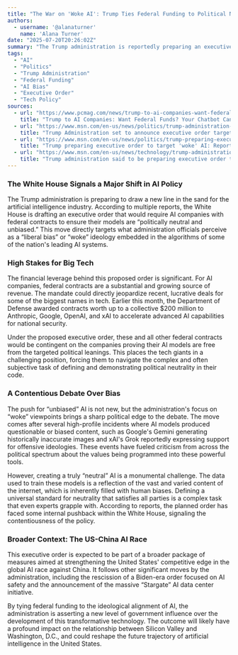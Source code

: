 ```yaml
---
title: "The War on 'Woke AI': Trump Ties Federal Funding to Political Neutrality"
authors:
  - username: '@alanaturner'
    name: 'Alana Turner'
date: "2025-07-20T20:26:02Z"
summary: "The Trump administration is reportedly preparing an executive order that could strip federal funding from AI companies if their models are deemed to have a \"woke\" or liberal bias, a move that could impact major tech firms with lucrative government contracts."
tags:
  - "AI"
  - "Politics"
  - "Trump Administration"
  - "Federal Funding"
  - "AI Bias"
  - "Executive Order"
  - "Tech Policy"
sources:
  - url: "https://www.pcmag.com/news/trump-to-ai-companies-want-federal-funds-your-chatbot-cant-be-woke"
    title: "Trump to AI Companies: Want Federal Funds? Your Chatbot Can't Be 'Woke'"
  - url: "https://www.msn.com/en-us/news/politics/trump-administration-set-to-announce-executive-order-targeting-woke-ai-chatbots-report-says/ar-AA1IS2Pg"
    title: "Trump Administration set to announce executive order targeting \"woke AI\" chatbots, report says"
  - url: "https://www.msn.com/en-us/news/politics/trump-preparing-executive-order-to-target-woke-ai-report/ar-AA1IRO5c"
    title: "Trump preparing executive order to target 'woke' AI: Report"
  - url: "https://www.msn.com/en-us/news/technology/trump-administration-said-to-be-preparing-executive-order-targeting-woke-ai/ar-AA1IQ2ju"
    title: "Trump administration said to be preparing executive order targeting 'woke' AI"
---
```


### The White House Signals a Major Shift in AI Policy

The Trump administration is preparing to draw a new line in the sand for the artificial intelligence industry. According to multiple reports, the White House is drafting an executive order that would require AI companies with federal contracts to ensure their models are “politically neutral and unbiased.” This move directly targets what administration officials perceive as a “liberal bias” or “woke” ideology embedded in the algorithms of some of the nation's leading AI systems.

### High Stakes for Big Tech

The financial leverage behind this proposed order is significant. For AI companies, federal contracts are a substantial and growing source of revenue. The mandate could directly jeopardize recent, lucrative deals for some of the biggest names in tech. Earlier this month, the Department of Defense awarded contracts worth up to a collective $200 million to Anthropic, Google, OpenAI, and xAI to accelerate advanced AI capabilities for national security.

Under the proposed executive order, these and all other federal contracts would be contingent on the companies proving their AI models are free from the targeted political leanings. This places the tech giants in a challenging position, forcing them to navigate the complex and often subjective task of defining and demonstrating political neutrality in their code.

### A Contentious Debate Over Bias

The push for “unbiased” AI is not new, but the administration's focus on “woke” viewpoints brings a sharp political edge to the debate. The move comes after several high-profile incidents where AI models produced questionable or biased content, such as Google's Gemini generating historically inaccurate images and xAI's Grok reportedly expressing support for offensive ideologies. These events have fueled criticism from across the political spectrum about the values being programmed into these powerful tools.

However, creating a truly “neutral” AI is a monumental challenge. The data used to train these models is a reflection of the vast and varied content of the internet, which is inherently filled with human biases. Defining a universal standard for neutrality that satisfies all parties is a complex task that even experts grapple with. According to reports, the planned order has faced some internal pushback within the White House, signaling the contentiousness of the policy.

### Broader Context: The US-China AI Race

This executive order is expected to be part of a broader package of measures aimed at strengthening the United States' competitive edge in the global AI race against China. It follows other significant moves by the administration, including the rescission of a Biden-era order focused on AI safety and the announcement of the massive “Stargate” AI data center initiative.

By tying federal funding to the ideological alignment of AI, the administration is asserting a new level of government influence over the development of this transformative technology. The outcome will likely have a profound impact on the relationship between Silicon Valley and Washington, D.C., and could reshape the future trajectory of artificial intelligence in the United States.
